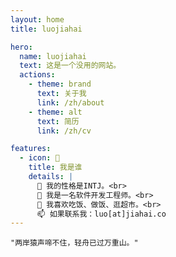 ```yaml
---
layout: home
title: luojiahai

hero:
  name: luojiahai
  text: 这是一个没用的网站。
  actions:
    - theme: brand
      text: 关于我
      link: /zh/about
    - theme: alt
      text: 简历
      link: /zh/cv

features:
  - icon: 🐷
    title: 我是谁
    details: |
      🤔 我的性格是INTJ。<br>
      🔭 我是一名软件开发工程师。<br>
      🌱 我喜欢吃饭、做饭、逛超市。<br>
      📫 如果联系我：luo[at]jiahai.co
---
```


```ts:line-numbers
"两岸猿声啼不住，轻舟已过万重山。"
```
